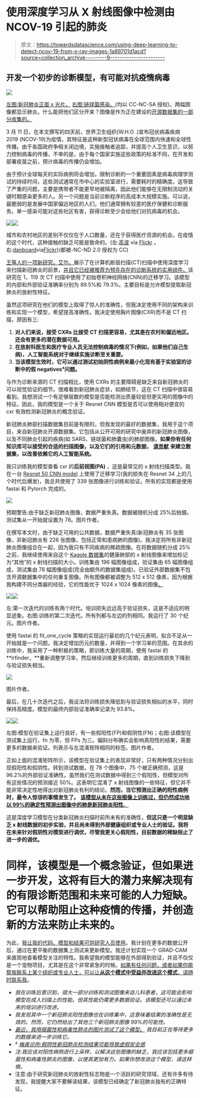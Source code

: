# 使用深度学习从 X 射线图像中检测由 NCOV-19 引起的肺炎

> 原文：<https://towardsdatascience.com/using-deep-learning-to-detect-ncov-19-from-x-ray-images-1a89701d1acd?source=collection_archive---------9----------------------->

## 开发一个初步的诊断模型，有可能对抗疫情病毒

![](img/802e8d7236a59dc07c2d3ffed828253b.png)

[左图:新冠肺炎正面 x 光片。](https://radiopaedia.org/cases/covid-19-pneumonia-14) [右图:链球菌感染。](https://radiopaedia.org/cases/streptococcus-pneumoniae-pneumonia-temporal-evolution-1)(均以 CC-NC-SA 授权)。两幅图像都显示肺炎。什么能把他们区分开来？图像是作为正在建设的[开源数据集的一部分收集的。](https://github.com/ieee8023/covid-chestxray-dataset)

3 月 11 日，在本文撰写的四天前，世界卫生组织(W.H.O .)宣布冠状病毒疾病 2019 (NCOV-19)为疫情，其特征是这种新型冠状病毒在全球范围内快速和全球性传播。由于各国政府争相关闭边境，实施接触者追踪，并提高个人卫生意识，以努力控制病毒的传播，不幸的是，由于每个国家实施这些政策的标准不同，在开发和部署疫苗之前，预计病毒的传播仍会增加。

由于预计全球每天的实际病例将会增加，限制诊断的一个重要因素是病毒病理学测试的持续时间，这些测试通常在市中心的实验室进行，需要耗时的精确度。这导致了严重的问题，主要是携带者不能更早地被隔离，因此他们能够在无限制流动的关键时期感染更多的人。另一个问题是当前诊断程序的高成本大规模实施。可以说，最脆弱的是发展中国家偏远地区的人们，他们通常拥有较差的医疗保健和诊断服务。单一感染可能对这些社区有害，获得诊断至少会给他们对抗病毒的机会。

![](img/dcc7f04bbb83fc37ece7a8bf04d12117.png)![](img/27847ce4389326b557a16b8e758a72f2.png)

城市和农村地区的差别不仅仅在于人口数量，还在于获得医疗资源的机会。在疫情的这个时代，这种接触的缺乏可能是致命的。(左:[高波](https://www.flickr.com/photos/gaobo/) via [Flickr](https://www.flickr.com/photos/gaobo/3259978197/) 。右:[danboard](https://www.flickr.com/photos/danboarder/)via[Flickr](https://www.flickr.com/photos/41894167721@N01/3365071856/))(都被-NC-ND 2.0 授权为 CC)

[王等人的一项新研究。艾尔。](https://www.medrxiv.org/content/10.1101/2020.02.14.20023028v3)展示了在计算机断层扫描(CT)扫描中使用深度学习来扫描新冠肺炎的前景，[并且它已经被推荐为预先存在的诊断系统的实用组件。](https://pubs.rsna.org/doi/10.1148/radiol.2020200490)该研究在 1，119 次 CT 扫描中使用了初始卷积神经网络(CNN)的迁移学习。该模型的内部和外部验证准确率分别为 89.5%和 79.3%。主要目标是允许模型提取新冠肺炎的放射性特征。

虽然这项研究在他们的模型上取得了惊人的准确性，但我决定使用不同的架构来训练和实现一个模型，希望提高准确性。我决定使用胸片图像(CXR)而不是 CT 扫描，原因有三:

1.  **对人们来说，接受 CXRs 比接受 CT 扫描更容易，尤其是在农村和偏远地区。还会有更多的潜在数据可用。**
2.  **在放射科医生和医疗专业人员无法控制病毒的情况下(例如，如果他们自己生病)，人工智能系统对于继续实施诊断至关重要。**
3.  **当该模型生效时，它可以通过测试初始阴性病例来最小化现有基于实验室的诊断中的假 negatives⁴问题。**

与作为诊断来源的 CT 扫描相比，使用 CXRs 的主要障碍是缺乏来自新冠肺炎的可以视觉验证的细节。很难看到新冠肺炎症状，如肺结节，这在 CT 扫描中很容易看到。我想测试一个有足够层数的模型是否能检测出质量较低但更实用的图像中的特征。因此，我的模型是一个关于 Resnet CNN 模型是否可以使用相对便宜的 cxr 有效检测新冠肺炎的概念验证。

新冠肺炎肺部扫描数据集目前是有限的，但我发现的最好的数据集，我用于这个项目，来自新冠肺炎开源数据集。它包括从公开可用的研究中废弃的新冠肺炎图像，以及不同肺炎引起的疾病(如 SARS、链球菌和肺囊虫)的肺部图像。**如果你有任何知识库可以接受的合适的扫描图像，以及它们的引用和元数据，** [**请贡献**](https://josephpcohen.com/w/) **来建立数据集，以改善依赖它的人工智能系统。**

我只训练我的模型查看 cxr 的**后前视图(PA)** ，这是最常见的 x 射线扫描类型。我在一台 [Resnet 50 CNN model](https://www.mathworks.com/help/deeplearning/ref/resnet50.html) 上使用了迁移学习(我的损失在 Resnet 34 上的几个时代后爆发)，我总共使用了 339 张图像进行训练和验证。所有的实现都是使用 fastai 和 Pytorch 完成的。

![](img/6e46089f1bca9a59a68c585e775e5dc8.png)

预期警告:由于缺乏新冠肺炎图像，数据严重失真。数据被随机分成 25%后拍摄。测试集从一开始就设置为 78。图片作者。

在撰写本文时，由于缺乏可用的公共数据，数据严重失真(新冠肺炎有 35 张图像，非新冠肺炎有 226 张图像，包括正常和患病肺的图像)。我决定将所有非新冠肺炎图像组合在一起，因为我只有不同疾病的稀疏图像。在将数据随机分成 25%之前，我继续使用来自这个 [Kaggle 数据集](https://www.kaggle.com/paultimothymooney/chest-xray-pneumonia)的健康肺部的 x 射线图像来增加标记为“其他”的 x 射线扫描的大小。训练集由 196 幅图像组成，验证集由 65 幅图像组成，测试集由 78 幅图像组成(完全由额外的数据集组成)。已验证外部数据集不包含开源数据集中的任何重复图像。所有图像都被调整为 512 x 512 像素，因为根据我构建不同分类器的经验，它的性能优于 1024 x 1024 像素的图像[。](https://github.com/ajsanjoaquin/Pneumothorax)

![](img/662dc3be73879c8675d1cb49a900f319.png)![](img/30a9f9548edc221b56854ee2c5d7c080.png)

左:第一次迭代的训练有两个时代。培训损失远远高于验证损失，这是不适应的明显迹象。右图:训练的第二次迭代。所有列都与左边的列相同。我运行了 30 个纪元。图片作者。

使用 fastai 的 fit_one_cycle 策略的实现运行最初的几个纪元表明，拟合不足从一开始就是一个问题。我决定增加历元的数量，并得到一个学习率的范围。在其余的训练中，我采用了一种积极的策略，即训练大量的周期，使用 fastai 的 **lrfinder，**重新调整学习率，然后继续训练更多的周期，直到训练损失下降到与验证损失相当。

![](img/833498352dd1db4007872a7ff5479de2.png)

图片作者。

最后，在几十次迭代之后，我设法将训练损失降低到与验证损失相似的水平，同时保持高精度。模型的最终内部验证准确率记录为 93.8%。

![](img/aa5704970eb40ed95da122c211df2e86.png)![](img/373e122c70efffaa48cfb22a04569348.png)

左图:模型在验证集上运行良好，有一些假阳性(FP)和假阴性(FN)；右图:该模型在测试集上运行，fn 为零，但 FPs 为三。偏斜分布确实会影响真阳性的结果，需要更多的数据来验证。列表示与左混淆矩阵相同的标签。图片作者。

正如上面的混淆矩阵所示，该模型在验证集上的表现非常好，只有两种情况分别出现假阳性和假阴性。转到测试数据，在 78 个图像中，75 个被正确预测，这是 96.2%的外部验证准确性。虽然我们在测试数据中得到三个假阳性，但模型对所有这些情况的预测接近 50%。这表明它混淆了 x 射线图像的一些特征，但它并不能非常决定性地得出对新冠肺炎有利的结论。**然而，当它预测出正确的阳性病例时，最令人惊讶的事情发生了。** [**该模型从未在这些图像上训练过，但仍然成功地以 99%的确定性预测出图像中的肺是新冠肺炎阳性**。](https://github.com/ajsanjoaquin/COVID-19-Scanner/blob/master/NCOV_test_results.csv)

这是深度学习模型在分类新冠肺炎扫描时前所未有的准确性，**但这只是一个明显缺乏 x 射线数据的初步实验，并且尚未得到外部健康组织或专业人士的验证。我将在未来针对假阴性对模型进行调优，尽管我更关心假阳性，目前数据的稀缺阻止了进一步的调优。**

# 同样，该模型是一个概念验证，但如果进一步开发，这将有巨大的潜力来解决现有的有限诊断范围和未来可能的人力短缺。它可以帮助阻止这种疫情的传播，并创造新的方法来防止未来的。

为此，[我让我的代码、模型和结果可供研究人员使用](https://github.com/ajsanjoaquin/COVID-19-Scanner)。我计划在更多的数据公开后，通过在更平衡的数据集上测试来更新模型。我还计划实现一个 GRAD-CAM 来直观地查看模型关注的特性。我希望我的模型能够在外部得到验证，并且不仅仅是一个宠物项目，尤其是在这个非常紧急的时候。[如果有任何问题，或者如果你能帮我联系上某个组织或专业人士，可以让**从这个模式中受益并改进这个模式**，请随时联系我](https://www.linkedin.com/in/ajsanjoaquin/)。

*   *我在训练后意识到，很大一部分训练和测试图像来自儿科患者，这可能会影响模型在成人扫描上的性能。但其性能仍需更多数据验证。该模型还可以通过未来的培训进行改进。*
*   *我发现其中一个新冠肺炎阳性图像也在训练集中，这意味着结果的准确性是无效的。然而，它仍然给出了其他三个新冠肺炎图像 99%的可能性。*
*   [*最近，我用细菌性和病毒性肺炎的图片测试了这个模型。*](https://github.com/ajsanjoaquin/COVID-19-Scanner/tree/master/Test_v2) *我目前正在等待更多的数据来进一步训练它。*
*   ⁴ [*梅奥诊所:假阴性新冠肺炎检测结果可能导致虚假安全感*](https://www.sciencedaily.com/releases/2020/04/200409144805.htm)
*   *注:我应该对阳性病例进行上采样，以解决这些图像的缺乏，我应该包括更多细菌性和病毒性肺炎的图像，以使其更加有力。如果你想改进这个模型，请这样做。*
*   注意:由于研究新冠肺炎的放射性标志物是一个活跃的研究领域，还有许多有待发现，我提醒大家不要解读结果，该模型已经确定了新冠肺炎独有的正确特征。
